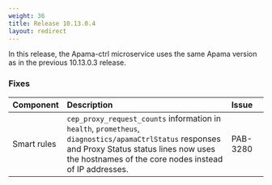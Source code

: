 ```yaml
---
weight: 36
title: Release 10.13.0.4
layout: redirect
---
```


In this release, the Apama-ctrl microservice uses the same Apama version as in the previous 10.13.0.3 release. 

### Fixes

<table>
<colgroup>
    <col style="width: 15%;">
    <col style="width: 70%;">
    <col style="width: 15%;">
</colgroup>
<thead>
<tr>
<th style="text-align:left">Component</th>
<th style="text-align:left">Description</th>
<th style="text-align:left">Issue</th>
</tr>
</thead>
<tbody>

<tr>
<td style="text-align:left">Smart rules</td>
<td style="text-align:left"><code>cep_proxy_request_counts</code> information in <code>health</code>, <code>prometheus</code>, <code>diagnostics/apamaCtrlStatus</code> responses 
  and Proxy Status status lines now uses the hostnames of the core nodes instead of IP addresses.</td>
<td style="text-align:left">PAB-3280</td>
</tr>

</tbody>
</table>

